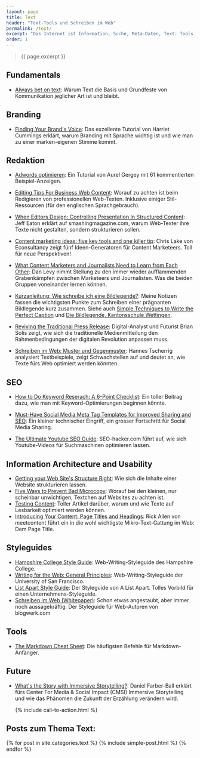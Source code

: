 ```yaml
---
layout: page
title: Text
header: "Text-Tools und Schreiben im Web"
permalink: /text/
excerpt: "Das Internet ist Information, Suche, Meta-Daten, Text: Tools, Ressourcen und Erfahrungen, welche meinen Zugang zum digitalen Text geprägt haben, finden sich hier."
order: 1
---
```


> {{ page.excerpt }}

Fundamentals
------------

- [Always bet on text](http://graydon2.dreamwidth.org/193447.html): Warum Text die Basis und Grundfeste von Kommunikation jeglicher Art ist und bleibt.

Branding
--------

- [Finding Your Brand's Voice](https://www.distilled.net/tone-of-voice/): Das exzellente Tutorial von Harriet Cummings erklärt, warum Branding mit Sprache wichtig ist und wie man zu einer marken-eigenen Stimme kommt.


Redaktion
---------

- [Adwords optimieren](http://www.gergey.com/adwords-optimieren.pdf): Ein Tutorial von Aurel Gergey mit 61 kommentierten Beispiel-Anzeigen.


- [Editing Tips For Business Web Content](http://www.smashingmagazine.com/2014/01/14/editing-tips-for-business-web-content/): Worauf zu achten ist beim Redigieren von professionellen Web-Texten. Inklusive einiger Stil-Ressourcen (für den englischen Sprachgebrauch).

- [When Editors Design: Controlling Presentation In Structured Content](http://www.smashingmagazine.com/2013/06/26/controlling-presentation-in-structured-content/): Jeff Eaton erklärt auf smashingmagazine.com, warum Web-Texter ihre Texte nicht gestalten, sondern strukturieren sollen.

- [Content marketing ideas: five key tools and one killer tip](https://econsultancy.com/blog/64665-content-marketing-ideas-five-key-tools-and-one-killer-tip/): Chris Lake von Econsultancy zeigt fünf Ideen-Generatoren für Content Marketeers. Toll für neue Perspektiven!

- [What Content Marketers and Journalists Need to Learn from Each Other](http://moz.com/blog/content-marketers-and-journalists): Dan Levy nimmt Stellung zu den immer wieder aufflammenden Grabenkämpfen zwischen Marketeers und Journalisten. Was die beiden Gruppen voneinander lernen können.

- [Kurzanleitung: Wie schreibe ich eine Bildlegende?](http://www.evernote.com/l/AOo6amgGet1IMbDCjrknwl5ozlAJjdrcEYM/): Meine Notizen fassen die wichtigsten Punkte zum Schreiben einer prägnanten Bildlegende kurz zusammen. Siehe auch [Simple Techniques to Write the Perfect Caption](http://nwscholasticpress.org/2012/09/30/follow-these-simple-techniques-to-write-the-perfect-caption-every-time-to-intrigue-inform-readers-2/) und [Die Bildlegende, Kantonsschule Wettingen](https://medienkundetest.files.wordpress.com/2014/01/die-bildlegende-20141.pdf ).

- [Reviving the Traditional Press Release](http://www.briansolis.com/2009/05/reviving-traditional-press-release/): Digital-Analyst und Futurist Brian Solis zeigt, wie sich die traditionelle Medienmitteilung den Rahmenbedingungen der digitalen Revolution anpassen muss.

- [Schreiben im Web: Muster und Gegenmuster](https://www.swipe.to/7086q): Hannes Tscherrig analysiert Textbeispiele, zeigt Schwachstellen auf und deutet an, wie Texte fürs Web optimiert werden könnten.

SEO
---

- [How to Do Keyword Reserach: A 6-Point Checklist](http://www.bruceclay.com/blog/how-to-do-keyword-research/): Ein toller Beitrag dazu, wie man mit Keyword-Optimierungen beginnen könnte.

- [Must-Have Social Media Meta Tag Templates for Improved Sharing and SEO](http://moz.com/blog/meta-data-templates-123): Ein kleiner technischer Eingriff, ein grosser Fortschritt für Social Media Sharing.

- [The Ultimate Youtube SEO Guide](https://seo-hacker.com/youtube-seo/): SEO-hacker.com führt auf, wie sich Youtube-Videos für Suchmaschinen optimieren lassen.


Information Architecture and Usability
--------------------------------------

- [Getting your Web Site's Structure Right](http://www.uxmatters.com/mt/archives/2013/04/getting-your-web-sites-structure-right.php): Wie sich die Inhalte einer Website strukturieren lassen.
- [Five Ways to Prevent Bad Microcopy](http://www.smashingmagazine.com/2013/06/17/five-ways-prevent-bad-microcopy/): Worauf bei den kleinen, nur scheinbar unwichtigen, Textchen auf Websites zu achten ist.
- [Testing Content](http://alistapart.com/article/testing-content): Toller Artikel darüber, warum und wie Texte auf Lesbarkeit optimiert werden können.
- [Introducing Your Content: Page Titles and Headings](http://meetcontent.com/blog/introducing-content-page-titles-headings/): Rick Allen von meetcontent führt ein in die wohl wichtigste Mikro-Text-Gattung im Web: Dem Page Title.

Styleguides
------------

- [Hampshire College Style Guide](https://www.hampshire.edu/communications/web-writing-style-guide): Web-Writing-Styleguide des Hampshire College.
- [Writing for the Web: General Principles](http://www.usfca.edu/redesign/styleguide/webwriting/): Web-Writing-Styleguide der University of San Francisco.
- [List Apart Style Guide](http://alistapart.com/about/style-guide): Der Styleguide von A List Apart. Tolles Vorbild für einen Unternehmens-Styleguide.
- [Schreiben im Web (Whitepaper)](http://www.blogwerk.com/downloads/whitepaper/): Schon etwas angestaubt, aber immer noch aussagekräftig: Der Styleguide für Web-Autoren von blogwerk.com

Tools
-----

- [The Markdown Cheat Sheet](http://nestacms.com/docs/creating-content/markdown-cheat-sheet): Die häufigsten Befehle für Markdown-Anfänger.

Future
------

- [What's the Story with Immersive Storytelling?](http://www.cmsimpact.org/blog/media-impact/whats-story-immersive-storytelling): Daniel Farber-Ball erklärt fürs Center For Media & Social Impact (CMSI) Immersive Storytelling und wie das Phänomen die Zukunft der Erzählung verändern wird.


<!-- Books
-----

The Yahoo! Style Guide -->

<ul class="post-list"> 
	{% include call-to-action.html %}
</ul>

## Posts zum Thema Text:

{% for post in site.categories.text %}
  {% include simple-post.html  %}
{% endfor %}